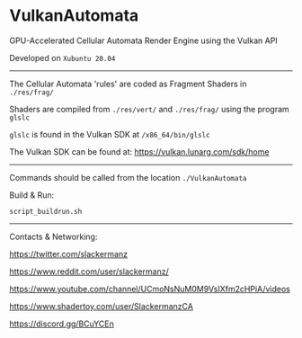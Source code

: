 # VulkanAutomata
GPU-Accelerated Cellular Automata Render Engine using the Vulkan API

Developed on `Xubuntu 20.04`

---

The Cellular Automata 'rules' are coded as Fragment Shaders in `./res/frag/` 
 
Shaders are compiled from `./res/vert/` and  `./res/frag/` using the program `glslc`

`glslc` is found in the Vulkan SDK at `/x86_64/bin/glslc`

The Vulkan SDK can be found at: https://vulkan.lunarg.com/sdk/home

---

Commands should be called from the location `./VulkanAutomata`

Build & Run:

`script_buildrun.sh`

---

Contacts & Networking:

  https://twitter.com/slackermanz

  https://www.reddit.com/user/slackermanz/

  https://www.youtube.com/channel/UCmoNsNuM0M9VsIXfm2cHPiA/videos

  https://www.shadertoy.com/user/SlackermanzCA

  https://discord.gg/BCuYCEn
